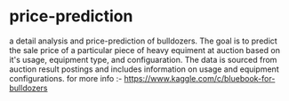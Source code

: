 # price-prediction
a detail analysis and price-prediction of bulldozers.
The goal is to predict the sale price of a particular piece of heavy equiment at auction based on it's usage, equipment type, and configuaration.  The data is sourced from auction result postings and includes information on usage and equipment configurations.
for more info :- https://www.kaggle.com/c/bluebook-for-bulldozers 


